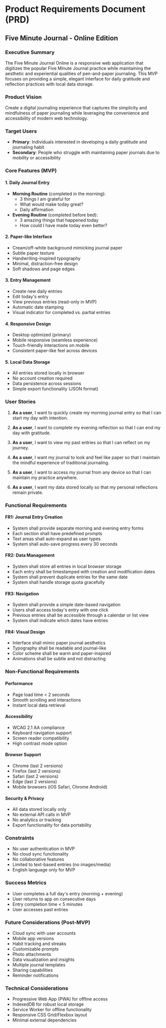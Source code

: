 # Product Requirements Document (PRD)
## Five Minute Journal - Online Edition

### Executive Summary
The Five Minute Journal Online is a responsive web application that digitizes the popular Five Minute Journal practice while maintaining the aesthetic and experiential qualities of pen-and-paper journaling. This MVP focuses on providing a simple, elegant interface for daily gratitude and reflection practices with local data storage.

### Product Vision
Create a digital journaling experience that captures the simplicity and mindfulness of paper journaling while leveraging the convenience and accessibility of modern web technology.

### Target Users
- **Primary**: Individuals interested in developing a daily gratitude and journaling habit
- **Secondary**: People who struggle with maintaining paper journals due to mobility or accessibility

### Core Features (MVP)

#### 1. Daily Journal Entry
- **Morning Routine** (completed in the morning):
  - 3 things I am grateful for
  - What would make today great?
  - Daily affirmation
- **Evening Routine** (completed before bed):
  - 3 amazing things that happened today
  - How could I have made today even better?

#### 2. Paper-like Interface
- Cream/off-white background mimicking journal paper
- Subtle paper texture
- Handwriting-inspired typography
- Minimal, distraction-free design
- Soft shadows and page edges

#### 3. Entry Management
- Create new daily entries
- Edit today's entry
- View previous entries (read-only in MVP)
- Automatic date stamping
- Visual indicator for completed vs. partial entries

#### 4. Responsive Design
- Desktop optimized (primary)
- Mobile responsive (seamless experience)
- Touch-friendly interactions on mobile
- Consistent paper-like feel across devices

#### 5. Local Data Storage
- All entries stored locally in browser
- No account creation required
- Data persistence across sessions
- Simple export functionality (JSON format)

### User Stories

1. **As a user**, I want to quickly create my morning journal entry so that I can start my day with intention.

2. **As a user**, I want to complete my evening reflection so that I can end my day with gratitude.

3. **As a user**, I want to view my past entries so that I can reflect on my journey.

4. **As a user**, I want my journal to look and feel like paper so that I maintain the mindful experience of traditional journaling.

5. **As a user**, I want to access my journal from any device so that I can maintain my practice anywhere.

6. **As a user**, I want my data stored locally so that my personal reflections remain private.

### Functional Requirements

#### FR1: Journal Entry Creation
- System shall provide separate morning and evening entry forms
- Each section shall have predefined prompts
- Text areas shall auto-expand as user types
- System shall auto-save progress every 30 seconds

#### FR2: Data Management
- System shall store all entries in local browser storage
- Each entry shall be timestamped with creation and modification dates
- System shall prevent duplicate entries for the same date
- System shall handle storage quota gracefully

#### FR3: Navigation
- System shall provide a simple date-based navigation
- Users shall access today's entry with one click
- Previous entries shall be accessible through a calendar or list view
- System shall indicate which dates have entries

#### FR4: Visual Design
- Interface shall mimic paper journal aesthetics
- Typography shall be readable and journal-like
- Color scheme shall be warm and paper-inspired
- Animations shall be subtle and not distracting

### Non-Functional Requirements

#### Performance
- Page load time < 2 seconds
- Smooth scrolling and interactions
- Instant local data retrieval

#### Accessibility
- WCAG 2.1 AA compliance
- Keyboard navigation support
- Screen reader compatibility
- High contrast mode option

#### Browser Support
- Chrome (last 2 versions)
- Firefox (last 2 versions)
- Safari (last 2 versions)
- Edge (last 2 versions)
- Mobile browsers (iOS Safari, Chrome Android)

#### Security & Privacy
- All data stored locally only
- No external API calls in MVP
- No analytics or tracking
- Export functionality for data portability

### Constraints
- No user authentication in MVP
- No cloud sync functionality
- No collaborative features
- Limited to text-based entries (no images/media)
- English language only for MVP

### Success Metrics
- User completes a full day's entry (morning + evening) 
- User returns to app on consecutive days
- Entry completion time < 5 minutes
- User accesses past entries

### Future Considerations (Post-MVP)
- Cloud sync with user accounts
- Mobile app versions
- Habit tracking and streaks
- Customizable prompts
- Photo attachments
- Data visualization and insights
- Multiple journal templates
- Sharing capabilities
- Reminder notifications

### Technical Considerations
- Progressive Web App (PWA) for offline access
- IndexedDB for robust local storage
- Service Worker for offline functionality
- Responsive CSS Grid/Flexbox layout
- Minimal external dependencies